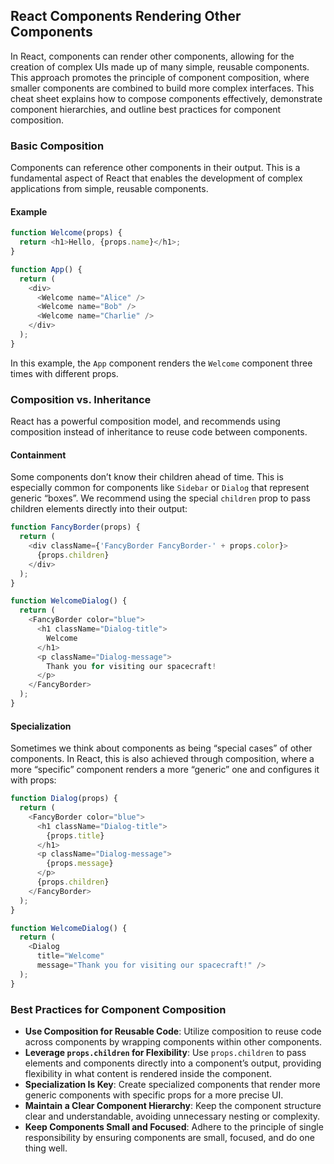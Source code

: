 ## React Components Rendering Other Components

In React, components can render other components, allowing for the creation of complex UIs made up of many simple, reusable components. This approach promotes the principle of component composition, where smaller components are combined to build more complex interfaces. This cheat sheet explains how to compose components effectively, demonstrate component hierarchies, and outline best practices for component composition.

### Basic Composition

Components can reference other components in their output. This is a fundamental aspect of React that enables the development of complex applications from simple, reusable components.

#### Example

```javascript
function Welcome(props) {
  return <h1>Hello, {props.name}</h1>;
}

function App() {
  return (
    <div>
      <Welcome name="Alice" />
      <Welcome name="Bob" />
      <Welcome name="Charlie" />
    </div>
  );
}
```

In this example, the `App` component renders the `Welcome` component three times with different props.

### Composition vs. Inheritance

React has a powerful composition model, and recommends using composition instead of inheritance to reuse code between components.

#### Containment

Some components don’t know their children ahead of time. This is especially common for components like `Sidebar` or `Dialog` that represent generic “boxes”. We recommend using the special `children` prop to pass children elements directly into their output:

```javascript
function FancyBorder(props) {
  return (
    <div className={'FancyBorder FancyBorder-' + props.color}>
      {props.children}
    </div>
  );
}

function WelcomeDialog() {
  return (
    <FancyBorder color="blue">
      <h1 className="Dialog-title">
        Welcome
      </h1>
      <p className="Dialog-message">
        Thank you for visiting our spacecraft!
      </p>
    </FancyBorder>
  );
}
```

#### Specialization

Sometimes we think about components as being “special cases” of other components. In React, this is also achieved through composition, where a more “specific” component renders a more “generic” one and configures it with props:

```javascript
function Dialog(props) {
  return (
    <FancyBorder color="blue">
      <h1 className="Dialog-title">
        {props.title}
      </h1>
      <p className="Dialog-message">
        {props.message}
      </p>
      {props.children}
    </FancyBorder>
  );
}

function WelcomeDialog() {
  return (
    <Dialog
      title="Welcome"
      message="Thank you for visiting our spacecraft!" />
  );
}
```

### Best Practices for Component Composition

- **Use Composition for Reusable Code**: Utilize composition to reuse code across components by wrapping components within other components.
- **Leverage `props.children` for Flexibility**: Use `props.children` to pass elements and components directly into a component’s output, providing flexibility in what content is rendered inside the component.
- **Specialization Is Key**: Create specialized components that render more generic components with specific props for a more precise UI.
- **Maintain a Clear Component Hierarchy**: Keep the component structure clear and understandable, avoiding unnecessary nesting or complexity.
- **Keep Components Small and Focused**: Adhere to the principle of single responsibility by ensuring components are small, focused, and do one thing well.